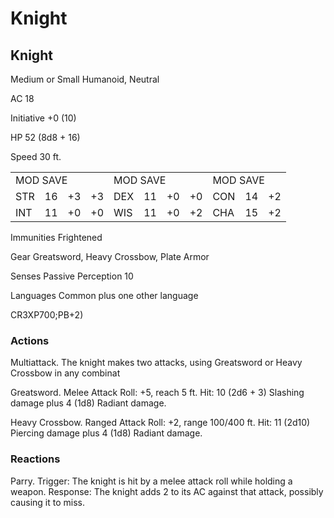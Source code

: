 # Knight

## Knight

Medium or Small Humanoid, Neutral

AC 18

Initiative  $+0$  (10)

HP 52 (8d8 + 16)

Speed 30 ft.

<table><tr><td colspan="4">MOD SAVE</td><td colspan="4">MOD SAVE</td><td colspan="3">MOD SAVE</td></tr><tr><td>STR</td><td>16</td><td>+3</td><td>+3</td><td>DEX</td><td>11</td><td>+0</td><td>+0</td><td>CON</td><td>14</td><td>+2</td></tr><tr><td>INT</td><td>11</td><td>+0</td><td>+0</td><td>WIS</td><td>11</td><td>+0</td><td>+2</td><td>CHA</td><td>15</td><td>+2</td></tr></table>

Immunities Frightened

Gear Greatsword, Heavy Crossbow, Plate Armor

Senses Passive Perception 10

Languages Common plus one other language

CR3XP700;PB+2)

### Actions

Multiattack. The knight makes two attacks, using Greatsword or Heavy Crossbow in any combinat

Greatsword. Melee Attack Roll: +5, reach 5 ft. Hit: 10 (2d6 + 3) Slashing damage plus 4 (1d8) Radiant damage.

Heavy Crossbow. Ranged Attack Roll: +2, range 100/400 ft. Hit: 11 (2d10) Piercing damage plus 4 (1d8) Radiant damage.

### Reactions

Parry. Trigger: The knight is hit by a melee attack roll while holding a weapon. Response: The knight adds 2 to its AC against that attack, possibly causing it to miss.

